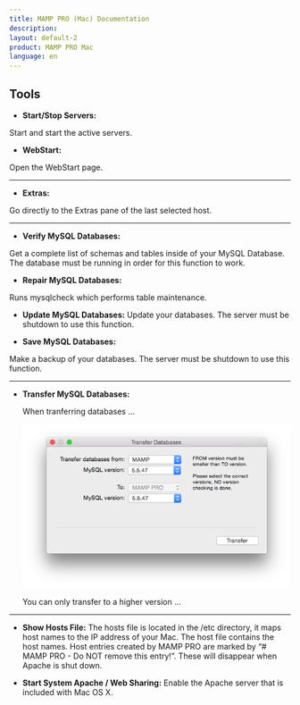 ```yaml
---
title: MAMP PRO (Mac) Documentation
description: 
layout: default-2
product: MAMP PRO Mac
language: en
---
```


## Tools

*  **Start/Stop Servers:**

Start and start the active servers.

*  **WebStart:**

Open the WebStart page.

---

*  **Extras:**

Go directly to the Extras pane of the last selected host.

---

*  **Verify MySQL Databases:**
     
Get a complete list of schemas and tables inside of your MySQL Database. The database must be running in order for this      function to work.

*  **Repair MySQL Databases:**

Runs mysqlcheck which performs table maintenance.

 
*  **Update MySQL Databases:**
     Update your databases. The server must be shutdown to use this function.

 
*  **Save MySQL Databases:**
     
Make a backup of your databases. The server must be shutdown to use this function.

---

*  **Transfer MySQL Databases:**

     When tranferring databases ...
      
      
     ![MAMP](DBtransfer.png)
      
     You can only transfer to a higher version ...

---

*  **Show Hosts File:**
     The hosts file is located in the /etc directory, it maps host names to the IP address of your Mac. The host file            contains the host names. Host entries created by MAMP PRO are marked by “# MAMP PRO - Do NOT remove this entry!”. These      will disappear when Apache is shut down.


*  **Start System Apache / Web Sharing:**
     Enable the Apache server that is included with Mac OS X.

